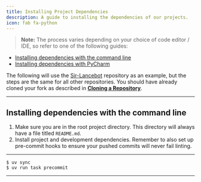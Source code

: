 ```yaml
---
title: Installing Project Dependencies
description: A guide to installing the dependencies of our projects.
icon: fab fa-python
---
```


> **Note:** The process varies depending on your choice of code editor / IDE, so refer to one of the following guides:

- [Installing dependencies with the command line](#installing-dependencies-with-the-command-line)
- [Installing dependencies with PyCharm](#installing-dependencies-with-pycharm)

The following will use the [Sir-Lancebot](https://github.com/python-discord/sir-lancebot/) repository as an example, but the steps are the same for all other repositories.
You should have already cloned your fork as described in [**Cloning a Repository**](../cloning-repository).

---

## Installing dependencies with the command line

1. Make sure you are in the root project directory. This directory will always have a file titled `README.md`.
2. Install project and development dependencies. Remember to also set up pre-commit hooks to ensure your pushed commits will never fail linting.

---

```shell
$ uv sync
$ uv run task precommit
```

---
